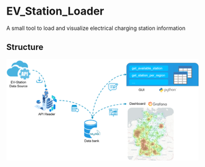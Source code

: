 # EV_Station_Loader
A small tool to load and visualize electrical charging station information

## Structure

![structure](./Achitecture.png)

